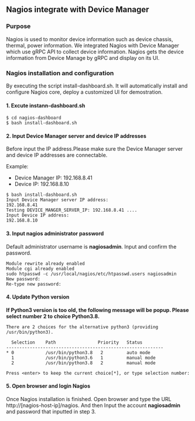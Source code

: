 <!--
Edgecore DeviceManager
Copyright 2020-2021 Edgecore Networks, Inc.

Licensed to the Apache Software Foundation (ASF) under one
or more contributor license agreements. See the NOTICE file
distributed with this work for additional information
regarding copyright ownership. The ASF licenses this file
to you under the Apache License, Version 2.0 (the
"License"); you may not use this file except in compliance
with the License. You may obtain a copy of the License at

http://www.apache.org/licenses/LICENSE-2.0

Unless required by applicable law or agreed to in writing,
software distributed under the License is distributed on an
"AS IS" BASIS, WITHOUT WARRANTIES OR CONDITIONS OF ANY
KIND, either express or implied. See the License for the
specific language governing permissions and limitations
under the License.

-->
## Nagios integrate with Device Manager

### Purpose
Nagios is used to monitor device information such as device chassis, thermal, power information. We integrated Nagios with Device Manager which use gRPC API to collect device information. Nagios gets the device information from Device Manage by gRPC and display on its UI.

### Nagios installation and configuration
By executing the script install-dashboard.sh. It will automatically install and configure Nagios core, deploy a customized UI for demostration. 

#### 1. Excute instann-dashboard.sh
```
$ cd nagios-dashboard
$ bash install-dashboard.sh
```
#### 2. Input Device Manager server and device IP addresses
Before input the IP address.Please make sure the Device Manager server and device IP addresses are connectable.

Example:
- Device Manager IP: 192.168.8.41
- Device IP: 192.168.8.10
```
$ bash install-dashboard.sh
Input Device Manager server IP address:
192.168.8.41
Testing DEVICE_MANGER_SERVER_IP: 192.168.8.41 ....
Input Device IP address:
192.168.8.10
```

#### 3. Input nagios administrator password
Default administrator username is **nagiosadmin**. Input and confirm the password.
```
Module rewrite already enabled
Module cgi already enabled
sudo htpasswd -c /usr/local/nagios/etc/htpasswd.users nagiosadmin
New password:
Re-type new password:
```
#### 4. Update Python version
**If Python3 version is too old, the following message will be popup. Please select number 2 to choice Python3.8.**
```
There are 2 choices for the alternative python3 (providing /usr/bin/python3).

  Selection    Path                Priority   Status
------------------------------------------------------------
* 0            /usr/bin/python3.8   2         auto mode
  1            /usr/bin/python3.6   1         manual mode
  2            /usr/bin/python3.8   2         manual mode

Press <enter> to keep the current choice[*], or type selection number:
```
#### 5. Open browser and login Nagios
Once Nagios installation is finished. Open browser and type the URL http://[nagios-host-ip]/nagios. And then Input the account **nagiosadmin** and password that inputted  in step 3.


